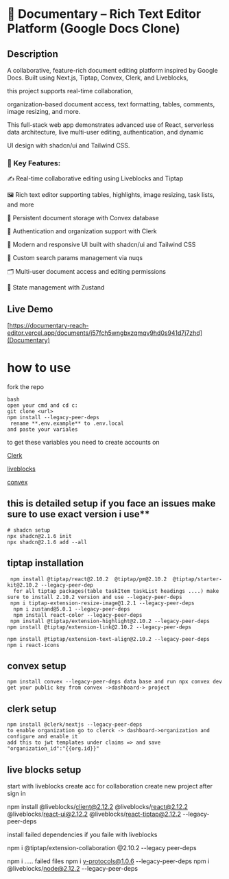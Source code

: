 # 📄 Documentary – Rich Text Editor Platform (Google Docs Clone)
## Description

A collaborative, feature-rich document editing platform inspired by Google Docs. Built using Next.js, Tiptap, Convex, Clerk, and Liveblocks, 

this project supports real-time collaboration, 

organization-based document access, text formatting, tables, comments, image resizing, and more.

This full-stack web app demonstrates advanced use of React, serverless data architecture, live multi-user editing, authentication, and dynamic 

UI design with shadcn/ui and Tailwind CSS.

### 🔧 Key Features:

✍️ Real-time collaborative editing using Liveblocks and Tiptap

🖼️ Rich text editor supporting tables, highlights, image resizing, task lists, and more

🧠 Persistent document storage with Convex database

🔐 Authentication and organization support with Clerk

🎨 Modern and responsive UI built with shadcn/ui and Tailwind CSS

🧭 Custom search params management via nuqs

🗂️ Multi-user document access and editing permissions

🧩 State management with Zustand

## Live Demo 
[https://documentary-reach-editor.vercel.app/documents/j57fch5wngbxzqmqv9hd0s941d7j7zhd](Documentary)

# how to use 
fork the repo 
```
bash
open your cmd and cd c:
git clone <url>
npm install --legacy-peer-deps
 rename **.env.example** to .env.local
and paste your variales  

```

to get these variables you need to create accounts on 

[Clerk](https://clerk.com)

[liveblocks](https://liveblocks.io)

[convex](https://www.convex.dev)

## this is detailed setup if you face an issues make sure to use exact version i use**
``` 
# shadcn setup
npx shadcn@2.1.6 init  
npx shadcn@2.1.6 add --all
```
## tiptap installation
 ```
  npm install @tiptap/react@2.10.2  @tiptap/pm@2.10.2  @tiptap/starter-kit@2.10.2 --legacy-peer-dep
   for all tiptap packages(table taskItem taskList headings ....) make sure to install 2.10.2 version and use --legacy-peer-deps
  npm i tiptap-extension-resize-image@1.2.1 --legacy-peer-deps
   npm i zustand@5.0.1 --legacy-peer-deps
   npm install react-color --legacy-peer-deps
  npm install @tiptap/extension-highlight@2.10.2 --legacy-peer-deps
 npm install @tiptap/extension-link@2.10.2 --legacy-peer-deps

npm install @tiptap/extension-text-align@2.10.2 --legacy-peer-deps
 npm i react-icons

```
## convex setup
```
npm install convex --legacy-peer-deps data base and run npx convex dev
get your public key from convex ->dashboard-> project 
```
## clerk setup
```
npm install @clerk/nextjs --legacy-peer-deps
to enable organization go to clerck -> dashboard->organization and configure and enable it  
add this to jwt templates under claims => and save    "organization_id":"{{org.id}}"
```


## live blocks setup
start with liveblocks create acc for collaboration create new project after sign in

npm install @liveblocks/client@2.12.2 @liveblocks/react@2.12.2 @liveblocks/react-ui@2.12.2 @liveblocks/react-tiptap@2.12.2 --legacy-peer-deps

install failed dependencies  if you faile with liveblocks 

npm i @tiptap/extension-collaboration @2.10.2 --legacy peer-deps

npm i ..... failed files 
npm i y-protocols@1.0.6 --legacy-peer-deps
npm i @liveblocks/node@2.12.2 --legacy-peer-deps
```


